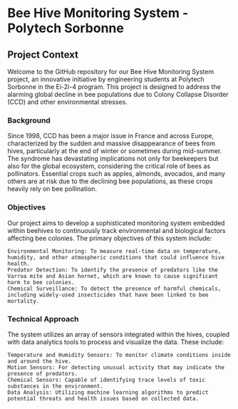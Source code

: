 # Bee Hive Monitoring System - Polytech Sorbonne

## Project Context

Welcome to the GitHub repository for our Bee Hive Monitoring System project, an innovative initiative by engineering students at Polytech Sorbonne in the Ei-2i-4 program. This project is designed to address the alarming global decline in bee populations due to Colony Collapse Disorder (CCD) and other environmental stresses.

### Background

Since 1998, CCD has been a major issue in France and across Europe, characterized by the sudden and massive disappearance of bees from hives, particularly at the end of winter or sometimes during mid-summer. The syndrome has devastating implications not only for beekeepers but also for the global ecosystem, considering the critical role of bees as pollinators. Essential crops such as apples, almonds, avocados, and many others are at risk due to the declining bee populations, as these crops heavily rely on bee pollination.

### Objectives

Our project aims to develop a sophisticated monitoring system embedded within beehives to continuously track environmental and biological factors affecting bee colonies. The primary objectives of this system include:

    Environmental Monitoring: To measure real-time data on temperature, humidity, and other atmospheric conditions that could influence hive health.
    Predator Detection: To identify the presence of predators like the Varroa mite and Asian hornet, which are known to cause significant harm to bee colonies.
    Chemical Surveillance: To detect the presence of harmful chemicals, including widely-used insecticides that have been linked to bee mortality.

### Technical Approach

The system utilizes an array of sensors integrated within the hives, coupled with data analytics tools to process and visualize the data. These include:

    Temperature and Humidity Sensors: To monitor climate conditions inside and around the hive.
    Motion Sensors: For detecting unusual activity that may indicate the presence of predators.
    Chemical Sensors: Capable of identifying trace levels of toxic substances in the environment.
    Data Analysis: Utilizing machine learning algorithms to predict potential threats and health issues based on collected data.


